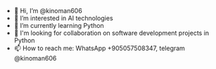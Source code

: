 - 👋 Hi, I’m @kinoman606
- 👀 I’m interested in AI technologies
- 🌱 I’m currently learning Python
- 💞️ I'm looking for collaboration on software development projects in Python
- 📫 How to reach me: WhatsApp +905057508347, telegram @kinoman606

<!---
kinoman606/kinoman606 is a ✨ special ✨ repository because its `README.md` (this file) appears on your GitHub profile.
You can click the Preview link to take a look at your changes.
--->
